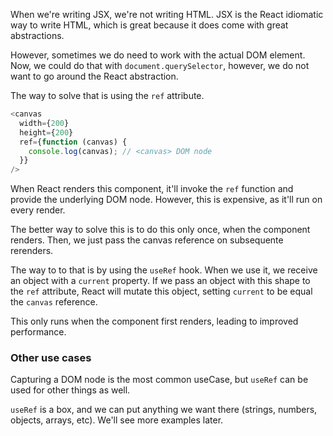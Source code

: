 When we're writing JSX, we're not writing HTML. JSX is the React idiomatic way to write HTML, which is great because it does come with great abstractions.

However, sometimes we do need to work with the actual DOM element. Now, we could do that with `document.querySelector`, however, we do not want to go around the React abstraction.

The way to solve that is using the `ref` attribute. 

```js
<canvas
  width={200}
  height={200}
  ref={function (canvas) {
    console.log(canvas); // <canvas> DOM node
  }}
/>
```

When React renders this component, it'll invoke the `ref` function and provide the underlying DOM node. However, this is expensive, as it'll run on every render.

The better way to solve this is to do this only once, when the component renders. Then, we just pass the canvas reference on subsequente rerenders.

The way to to that is by using the `useRef` hook. When we use it, we receive an object with a `current` property. If we pass an object with this shape to the `ref` attribute, React will mutate this object, setting `current` to be equal the `canvas` reference.

This only runs when the component first renders, leading to improved performance.

### Other use cases
Capturing a DOM node is the most common useCase, but `useRef` can be used for other things as well.

`useRef` is a box, and we can put anything we want there (strings, numbers, objects, arrays, etc). We'll see more examples later.